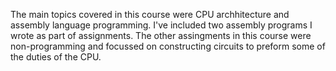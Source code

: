 The main topics covered in this course were CPU archhitecture and assembly language programming. I've included two assembly programs I wrote as part of assignments. The other assingments in this course were non-programming and focussed on constructing circuits to preform some of the duties of the CPU.
